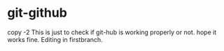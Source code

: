 # git-github
copy -2
This is just to check if git-hub is working properly or not.
 hope it works fine.
Editing in firstbranch.
